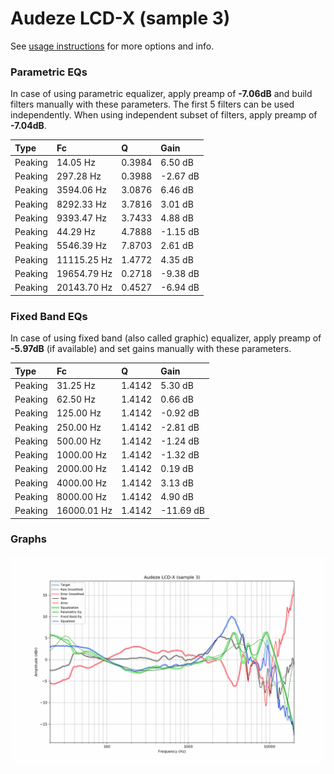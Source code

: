 # Audeze LCD-X (sample 3)
See [usage instructions](https://github.com/jaakkopasanen/AutoEq#usage) for more options and info.

### Parametric EQs
In case of using parametric equalizer, apply preamp of **-7.06dB** and build filters manually
with these parameters. The first 5 filters can be used independently.
When using independent subset of filters, apply preamp of **-7.04dB**.

| Type    | Fc          |      Q | Gain     |
|:--------|:------------|:-------|:---------|
| Peaking | 14.05 Hz    | 0.3984 | 6.50 dB  |
| Peaking | 297.28 Hz   | 0.3988 | -2.67 dB |
| Peaking | 3594.06 Hz  | 3.0876 | 6.46 dB  |
| Peaking | 8292.33 Hz  | 3.7816 | 3.01 dB  |
| Peaking | 9393.47 Hz  | 3.7433 | 4.88 dB  |
| Peaking | 44.29 Hz    | 4.7888 | -1.15 dB |
| Peaking | 5546.39 Hz  | 7.8703 | 2.61 dB  |
| Peaking | 11115.25 Hz | 1.4772 | 4.35 dB  |
| Peaking | 19654.79 Hz | 0.2718 | -9.38 dB |
| Peaking | 20143.70 Hz | 0.4527 | -6.94 dB |

### Fixed Band EQs
In case of using fixed band (also called graphic) equalizer, apply preamp of **-5.97dB**
(if available) and set gains manually with these parameters.

| Type    | Fc          |      Q | Gain      |
|:--------|:------------|:-------|:----------|
| Peaking | 31.25 Hz    | 1.4142 | 5.30 dB   |
| Peaking | 62.50 Hz    | 1.4142 | 0.66 dB   |
| Peaking | 125.00 Hz   | 1.4142 | -0.92 dB  |
| Peaking | 250.00 Hz   | 1.4142 | -2.81 dB  |
| Peaking | 500.00 Hz   | 1.4142 | -1.24 dB  |
| Peaking | 1000.00 Hz  | 1.4142 | -1.32 dB  |
| Peaking | 2000.00 Hz  | 1.4142 | 0.19 dB   |
| Peaking | 4000.00 Hz  | 1.4142 | 3.13 dB   |
| Peaking | 8000.00 Hz  | 1.4142 | 4.90 dB   |
| Peaking | 16000.01 Hz | 1.4142 | -11.69 dB |

### Graphs
![](./Audeze%20LCD-X%20(sample%203).png)